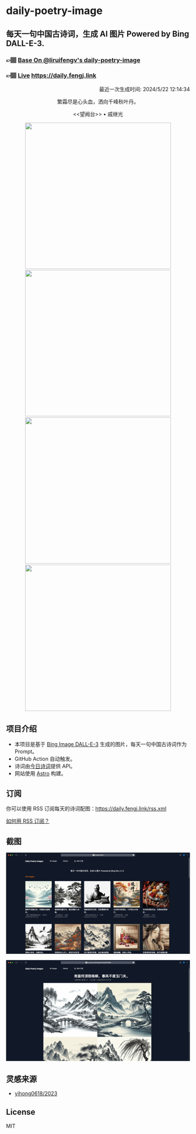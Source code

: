 
# daily-poetry-image

## 每天一句中国古诗词，生成 AI 图片 Powered by Bing DALL-E-3.

### 👉🏽 [Base On @liruifengv's daily-poetry-image](https://github.com/liruifengv/daily-poetry-image)

### 👉🏽 [Live](https://daily.fengj.link) https://daily.fengj.link

<p align="right">
  最近一次生成时间: 2024/5/22 12:14:34
</p>
<p align="center">
繁霜尽是心头血，洒向千峰秋叶丹。
</p>
<p align="center">
<<望阙台>> • 戚继光
</p>
<p align="center">
<img src="https://tse1.mm.bing.net/th/id/OIG1.gHOsWeAPacPqkHStboTp" height="400" width="400" />
<img src="https://tse4.mm.bing.net/th/id/OIG1.CDpLVnaO6G_PKqkB8on8" height="400" width="400" />
<img src="https://tse1.mm.bing.net/th/id/OIG1.84jld0iUTthdPNExcx1w" height="400" width="400" />
<img src="https://tse1.mm.bing.net/th/id/OIG1.3Zn_FNxp_d3vlK.ZUtPX" height="400" width="400" />
</p>

## 项目介绍

-   本项目是基于 [Bing Image DALL-E-3](https://www.bing.com/images/create) 生成的图片，每天一句中国古诗词作为 Prompt。
-   GitHub Action 自动触发。
-   诗词由[今日诗词](https://www.jinrishici.com/)提供 API。
-   网站使用 [Astro](https://astro.build) 构建。

## 订阅

你可以使用 RSS 订阅每天的诗词配图：https://daily.fengj.link/rss.xml

[如何用 RSS 订阅？](https://zhuanlan.zhihu.com/p/55026716)

## 截图

![图片列表](./screenshots/Snipaste_2023-12-28_21-00-26.png)

![图片详情](./screenshots/Snipaste_2023-12-28_21-00-53.png)

## 灵感来源

-   [yihong0618/2023](https://github.com/yihong0618/2023)

## License

MIT

